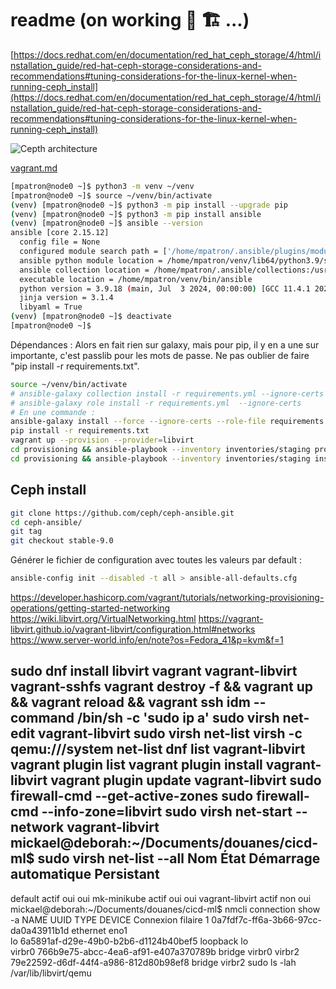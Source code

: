 # readme (on working 🚧 🏗️ ...)

[https://docs.redhat.com/en/documentation/red_hat_ceph_storage/4/html/installation_guide/red-hat-ceph-storage-considerations-and-recommendations#tuning-considerations-for-the-linux-kernel-when-running-ceph_install](https://docs.redhat.com/en/documentation/red_hat_ceph_storage/4/html/installation_guide/red-hat-ceph-storage-considerations-and-recommendations#tuning-considerations-for-the-linux-kernel-when-running-ceph_install)

![Cepth architecture](images/cepth_basic_cluster.svg "Cepth architecture")

[vagrant.md](docs/vagrant.md)

~~~bash
[mpatron@node0 ~]$ python3 -m venv ~/venv
[mpatron@node0 ~]$ source ~/venv/bin/activate
(venv) [mpatron@node0 ~]$ python3 -m pip install --upgrade pip
(venv) [mpatron@node0 ~]$ python3 -m pip install ansible
(venv) [mpatron@node0 ~]$ ansible --version
ansible [core 2.15.12]
  config file = None
  configured module search path = ['/home/mpatron/.ansible/plugins/modules', '/usr/share/ansible/plugins/modules']
  ansible python module location = /home/mpatron/venv/lib64/python3.9/site-packages/ansible
  ansible collection location = /home/mpatron/.ansible/collections:/usr/share/ansible/collections
  executable location = /home/mpatron/venv/bin/ansible
  python version = 3.9.18 (main, Jul  3 2024, 00:00:00) [GCC 11.4.1 20231218 (Red Hat 11.4.1-3)] (/home/mpatron/venv/bin/python3)
  jinja version = 3.1.4
  libyaml = True
(venv) [mpatron@node0 ~]$ deactivate
[mpatron@node0 ~]$
~~~

Dépendances :
Alors en fait rien sur galaxy, mais pour pip, il y en a une sur importante, c'est passlib pour les mots de passe. Ne pas oublier de faire "pip install -r requirements.txt".

~~~bash
source ~/venv/bin/activate
# ansible-galaxy collection install -r requirements.yml --ignore-certs
# ansible-galaxy role install -r requirements.yml  --ignore-certs
# En une commande :
ansible-galaxy install --force --ignore-certs --role-file requirements.yml
pip install -r requirements.txt
vagrant up --provision --provider=libvirt
cd provisioning && ansible-playbook --inventory inventories/staging provision-playbook.yml
cd provisioning && ansible-playbook --inventory inventories/staging install-cicd.yml
~~~

## Ceph install

~~~bash
git clone https://github.com/ceph/ceph-ansible.git
cd ceph-ansible/
git tag
git checkout stable-9.0
~~~

Générer le fichier de configuration avec toutes les valeurs par default :

~~~bash
ansible-config init --disabled -t all > ansible-all-defaults.cfg
~~~


https://developer.hashicorp.com/vagrant/tutorials/networking-provisioning-operations/getting-started-networking
https://wiki.libvirt.org/VirtualNetworking.html
https://vagrant-libvirt.github.io/vagrant-libvirt/configuration.html#networks
https://www.server-world.info/en/note?os=Fedora_41&p=kvm&f=1

sudo dnf install libvirt vagrant vagrant-libvirt vagrant-sshfs
vagrant destroy -f && vagrant up && vagrant reload && vagrant ssh idm --command /bin/sh -c 'sudo ip a'
sudo virsh net-edit vagrant-libvirt
sudo virsh net-list
virsh -c qemu:///system net-list
dnf list vagrant-libvirt
vagrant plugin list
vagrant plugin install vagrant-libvirt
vagrant plugin update vagrant-libvirt
sudo firewall-cmd --get-active-zones
sudo firewall-cmd --info-zone=libvirt
sudo virsh net-start --network vagrant-libvirt
mickael@deborah:~/Documents/douanes/cicd-ml$ sudo virsh net-list --all
 Nom               État    Démarrage automatique   Persistant
---------------------------------------------------------------
 default           actif   oui                     oui
 mk-minikube       actif   oui                     oui
 vagrant-libvirt   actif   non                     oui
mickael@deborah:~/Documents/douanes/cicd-ml$ nmcli connection show -a
NAME                 UUID                                  TYPE      DEVICE 
Connexion filaire 1  0a7fdf7c-ff6a-3b66-97cc-da0a43911b1d  ethernet  eno1   
lo                   6a5891af-d29e-49b0-b2b6-d1124b40bef5  loopback  lo     
virbr0               766b9e75-abcc-4ea6-af91-e407a370789b  bridge    virbr0 
virbr2               79e22592-d6df-44f4-a986-812d80b98ef8  bridge    virbr2
sudo ls -lah /var/lib/libvirt/qemu
